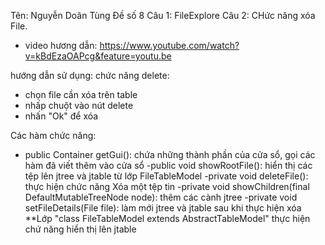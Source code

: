 Tên: Nguyễn Doãn Tùng
Đề số 8
Câu 1:  FileExplore
Câu 2: CHức năng xóa File.
- video hương dẫn: https://www.youtube.com/watch?v=kBdEzaOAPcg&feature=youtu.be

hướng dẫn sử dụng: 
chức năng delete:
- chọn file cần xóa trên table
- nhấp chuột vào nút delete
- nhấn "Ok" để xóa

Các hàm chức năng:
- public Container getGui(): chứa những thành phần của cửa sổ, gọi các hàm đã viết thêm vào cửa sổ
-public void showRootFile(): hiển thị các tệp lên jtree và jtable từ lớp FileTableModel
-private void deleteFile(): thực hiện chức năng Xóa một tệp tin
-private void showChildren(final DefaultMutableTreeNode node): thêm các cành jtree
-private void setFileDetails(File file): làm mới jtree và jtable sau khi thực hiện xóa
**Lớp "class FileTableModel extends AbstractTableModel" thực hiện chứ năng hiển thị lên jtable

